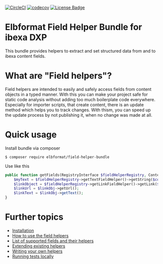 [![CircleCI](https://circleci.com/gh/elbformat/field-helper-bundle/tree/main.svg?style=svg)](https://circleci.com/gh/elbformat/field-helper-bundle/tree/main)
[![codecov](https://codecov.io/gh/elbformat/field-helper-bundle/branch/main/graph/badge.svg?token=TQATH67HKN)](https://codecov.io/gh/elbformat/field-helper-bundle)
[![License Badge](https://img.shields.io/github/license/datengaertnerei/test-data-service.svg)](https://mit-license.org/)

# Elbformat Field Helper Bundle for ibexa DXP
This bundle provides helpers to extract and set structured data from and to ibexa content fields.

What are "Field helpers"?
=========================
Field helpers are intended to easily and safely access fields from content objects in a typed manner.
With this you can make your project safe for static code analysis without adding too much boilerplate code everywhere.
Especially for importer scripts, that create content, there is an update method which helps you to track changes.
With thism, you can speed up the update process by not publishing it, when no change was made at all.

Quick usage
===========
Install bundle via composer
```console
$ composer require elbformat/field-helper-bundle
```
Use like this
```php
public function getFields(RegistryInterface $fieldHelperRegistry, Content $content) {
    $myText = $fieldHelperRegistry->getTextFieldHelper()->getString($content, 'text_field');
    $linkObject = $fieldHelperRegistry->getLinkFieldHelper()->getLink($content, 'my_url');
    $linkUrl = $linkObj->getUrl();
    $linkText = $linkObj->getText();
}
```

Further topics
==============
* [Installation](docs/installation.md)
* [How to use the field helpers](docs/usage.md)
* [List of supported fields and their helpers](docs/fields.md)
* [Extending existing helpers](docs/extending.md)
* [Writing your own helpers](docs/own_helper.md)
* [Running tests locally](docs/testing.md)
